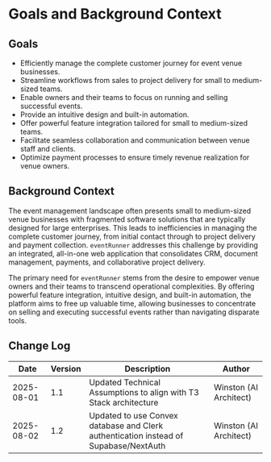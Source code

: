 # Goals and Background Context

## Goals

* Efficiently manage the complete customer journey for event venue businesses.
* Streamline workflows from sales to project delivery for small to medium-sized teams.
* Enable owners and their teams to focus on running and selling successful events.
* Provide an intuitive design and built-in automation.
* Offer powerful feature integration tailored for small to medium-sized teams.
* Facilitate seamless collaboration and communication between venue staff and clients.
* Optimize payment processes to ensure timely revenue realization for venue owners.

## Background Context

The event management landscape often presents small to medium-sized venue businesses with fragmented software solutions that are typically designed for large enterprises. This leads to inefficiencies in managing the complete customer journey, from initial contact through to project delivery and payment collection. `eventRunner` addresses this challenge by providing an integrated, all-in-one web application that consolidates CRM, document management, payments, and collaborative project delivery.

The primary need for `eventRunner` stems from the desire to empower venue owners and their teams to transcend operational complexities. By offering powerful feature integration, intuitive design, and built-in automation, the platform aims to free up valuable time, allowing businesses to concentrate on selling and executing successful events rather than navigating disparate tools.

## Change Log

| Date | Version | Description | Author |
|------|---------|-------------|--------|
| 2025-08-01 | 1.1 | Updated Technical Assumptions to align with T3 Stack architecture | Winston (AI Architect) |
| 2025-08-02 | 1.2 | Updated to use Convex database and Clerk authentication instead of Supabase/NextAuth | Winston (AI Architect) |
